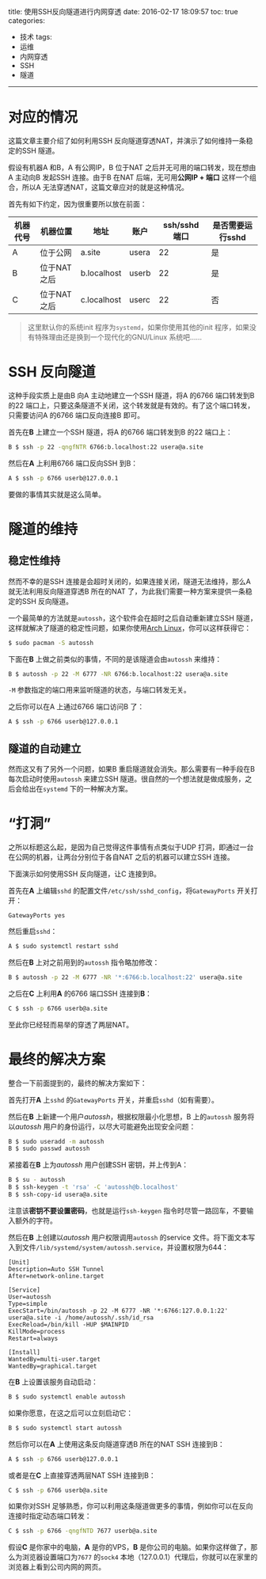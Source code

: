 title: 使用SSH反向隧道进行内网穿透
date: 2016-02-17 18:09:57
toc: true
categories:
  - 技术
tags:
  - 运维
  - 内网穿透
  - SSH
  - 隧道
---

# 对应的情况

这篇文章主要介绍了如何利用SSH 反向隧道穿透NAT，并演示了如何维持一条稳定的SSH 隧道。

假设有机器A 和B，A 有公网IP，B 位于NAT 之后并无可用的端口转发，现在想由A 主动向B 发起SSH 连接。由于B 在NAT 后端，无可用**公网IP + 端口** 这样一个组合，所以A 无法穿透NAT，这篇文章应对的就是这种情况。

首先有如下约定，因为很重要所以放在前面：

| 机器代号 | 机器位置 | 地址 | 账户 | ssh/sshd 端口 | 是否需要运行sshd |
| --- | --- | --- | --- | --- | --- |
| A | 位于公网 | a.site | usera | 22 | 是 |
| B | 位于NAT 之后 | b.localhost | userb | 22 | 是 |
| C | 位于NAT 之后 | c.localhost | userc | 22 | 否 |

<!-- more -->

> 这里默认你的系统init 程序为`systemd`，如果你使用其他的init 程序，如果没有特殊理由还是换到一个现代化的GNU/Linux 系统吧……

# SSH 反向隧道

这种手段实质上是由B 向A 主动地建立一个SSH 隧道，将A 的6766 端口转发到B 的22 端口上，只要这条隧道不关闭，这个转发就是有效的。有了这个端口转发，只需要访问A 的6766 端口反向连接B 即可。

首先在**B** 上建立一个SSH 隧道，将A 的6766 端口转发到B 的22 端口上：

```bash
B $ ssh -p 22 -qngfNTR 6766:b.localhost:22 usera@a.site
```

然后在**A** 上利用6766 端口反向SSH 到B：

```bash
A $ ssh -p 6766 userb@127.0.0.1
```

要做的事情其实就是这么简单。

# 隧道的维持

## 稳定性维持

然而不幸的是SSH 连接是会超时关闭的，如果连接关闭，隧道无法维持，那么A 就无法利用反向隧道穿透B 所在的NAT 了，为此我们需要一种方案来提供一条稳定的SSH 反向隧道。

一个最简单的方法就是`autossh`，这个软件会在超时之后自动重新建立SSH 隧道，这样就解决了隧道的稳定性问题，如果你使用[Arch Linux](https://www.archlinux.org)，你可以这样获得它：

```bash
$ sudo pacman -S autossh
```

下面在**B** 上做之前类似的事情，不同的是该隧道会由`autossh` 来维持：

```bash
B $ autossh -p 22 -M 6777 -NR 6766:b.localhost:22 usera@a.site
```

`-M` 参数指定的端口用来监听隧道的状态，与端口转发无关。

之后你可以在A 上通过6766 端口访问B 了：

```bash
A $ ssh -p 6766 userb@127.0.0.1
```

## 隧道的自动建立

然而这又有了另外一个问题，如果B 重启隧道就会消失。那么需要有一种手段在B 每次启动时使用`autossh` 来建立SSH 隧道。很自然的一个想法就是做成服务，之后会给出在`systemd` 下的一种解决方案。

# “打洞”

之所以标题这么起，是因为自己觉得这件事情有点类似于UDP 打洞，即通过一台在公网的机器，让两台分别位于各自NAT 之后的机器可以建立SSH 连接。

下面演示如何使用SSH 反向隧道，让C 连接到B。

首先在**A** 上编辑`sshd` 的配置文件`/etc/ssh/sshd_config`，将`GatewayPorts` 开关打开：

```
GatewayPorts yes
```

然后重启`sshd`：

```bash
A $ sudo systemctl restart sshd
```

然后在**B** 上对之前用到的`autossh` 指令略加修改：

```bash
B $ autossh -p 22 -M 6777 -NR '*:6766:b.localhost:22' usera@a.site
```

之后在**C** 上利用**A** 的6766 端口SSH 连接到**B**：

```bash
C $ ssh -p 6766 userb@a.site
```

至此你已经轻而易举的穿透了两层NAT。

# 最终的解决方案

整合一下前面提到的，最终的解决方案如下：

首先打开**A** 上`sshd` 的`GatewayPorts` 开关，并重启`sshd`（如有需要）。

然后在**B** 上新建一个用户*autossh*，根据权限最小化思想，B 上的`autossh` 服务将以*autossh* 用户的身份运行，以尽大可能避免出现安全问题：

```bash
B $ sudo useradd -m autossh
B $ sudo passwd autossh
```

紧接着在**B** 上为*autossh* 用户创建SSH 密钥，并上传到A：

```bash
B $ su - autossh
B $ ssh-keygen -t 'rsa' -C 'autossh@b.localhost'
B $ ssh-copy-id usera@a.site
```

注意该**密钥不要设置密码**，也就是运行`ssh-keygen` 指令时尽管一路回车，不要输入额外的字符。

然后在**B** 上创建以*autossh* 用户权限调用`autossh` 的service 文件。将下面文本写入到文件`/lib/systemd/system/autossh.service`，并设置权限为644：

```
[Unit]
Description=Auto SSH Tunnel
After=network-online.target

[Service]
User=autossh
Type=simple
ExecStart=/bin/autossh -p 22 -M 6777 -NR '*:6766:127.0.0.1:22' usera@a.site -i /home/autossh/.ssh/id_rsa
ExecReload=/bin/kill -HUP $MAINPID
KillMode=process
Restart=always

[Install]
WantedBy=multi-user.target
WantedBy=graphical.target
```

在**B** 上设置该服务自动启动：

```bash
B $ sudo systemctl enable autossh
```

如果你愿意，在这之后可以立刻启动它：

```bash
B $ sudo systemctl start autossh
```

然后你可以在**A** 上使用这条反向隧道穿透B 所在的NAT SSH 连接到B：

```bash
A $ ssh -p 6766 userb@127.0.0.1
```

或者是在**C** 上直接穿透两层NAT SSH 连接到B：

```bash
C $ ssh -p 6766 userb@a.site
```

如果你对SSH 足够熟悉，你可以利用这条隧道做更多的事情，例如你可以在反向连接时指定动态端口转发：

```bash
C $ ssh -p 6766 -qngfNTD 7677 userb@a.site
```

假设**C** 是你家中的电脑，**A** 是你的VPS，**B** 是你公司的电脑。如果你这样做了，那么为浏览器设置端口为`7677` 的`sock4` 本地（127.0.0.1）代理后，你就可以在家里的浏览器上看到公司内网的网页。

